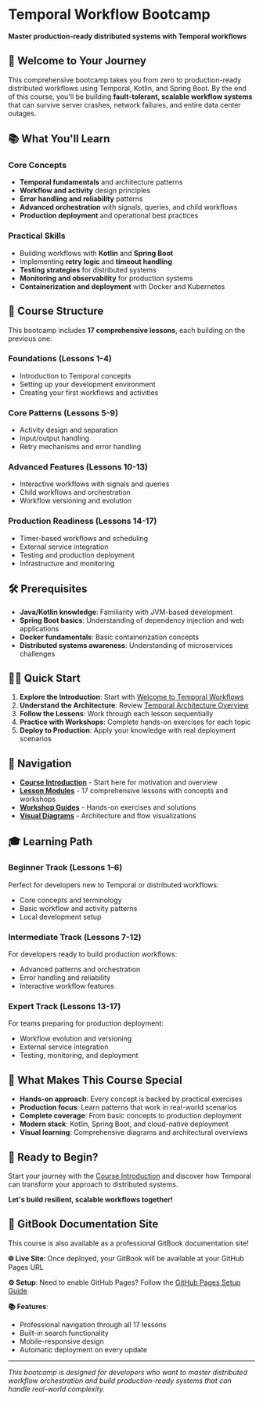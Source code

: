 # Temporal Workflow Bootcamp

**Master production-ready distributed systems with Temporal workflows**

## 🚀 Welcome to Your Journey

This comprehensive bootcamp takes you from zero to production-ready distributed workflows using Temporal, Kotlin, and Spring Boot. By the end of this course, you'll be building **fault-tolerant, scalable workflow systems** that can survive server crashes, network failures, and entire data center outages.

## 📚 What You'll Learn

### Core Concepts
- **Temporal fundamentals** and architecture patterns
- **Workflow and activity** design principles
- **Error handling and reliability** patterns
- **Advanced orchestration** with signals, queries, and child workflows
- **Production deployment** and operational best practices

### Practical Skills
- Building workflows with **Kotlin** and **Spring Boot**
- Implementing **retry logic** and **timeout handling**
- **Testing strategies** for distributed systems
- **Monitoring and observability** for production systems
- **Containerization and deployment** with Docker and Kubernetes

## 🎯 Course Structure

This bootcamp includes **17 comprehensive lessons**, each building on the previous one:

### **Foundations (Lessons 1-4)**
- Introduction to Temporal concepts
- Setting up your development environment
- Creating your first workflows and activities

### **Core Patterns (Lessons 5-9)**
- Activity design and separation
- Input/output handling
- Retry mechanisms and error handling

### **Advanced Features (Lessons 10-13)**
- Interactive workflows with signals and queries
- Child workflows and orchestration
- Workflow versioning and evolution

### **Production Readiness (Lessons 14-17)**
- Timer-based workflows and scheduling
- External service integration
- Testing and production deployment
- Infrastructure and monitoring

## 🛠 Prerequisites

- **Java/Kotlin knowledge**: Familiarity with JVM-based development
- **Spring Boot basics**: Understanding of dependency injection and web applications
- **Docker fundamentals**: Basic containerization concepts
- **Distributed systems awareness**: Understanding of microservices challenges

## 🏃‍♂️ Quick Start

1. **Explore the Introduction**: Start with [Welcome to Temporal Workflows](class/Introduction.md)
2. **Understand the Architecture**: Review [Temporal Architecture Overview](class/temporal-architecture.md)
3. **Follow the Lessons**: Work through each lesson sequentially
4. **Practice with Workshops**: Complete hands-on exercises for each topic
5. **Deploy to Production**: Apply your knowledge with real deployment scenarios

## 📖 Navigation

- **[Course Introduction](class/Introduction.md)** - Start here for motivation and overview
- **[Lesson Modules](class/modules/)** - 17 comprehensive lessons with concepts and workshops
- **[Workshop Guides](class/workshop/)** - Hands-on exercises and solutions
- **[Visual Diagrams](class/intro-diagram.md)** - Architecture and flow visualizations

## 🎓 Learning Path

### **Beginner Track** (Lessons 1-6)
Perfect for developers new to Temporal or distributed workflows:
- Core concepts and terminology
- Basic workflow and activity patterns
- Local development setup

### **Intermediate Track** (Lessons 7-12)
For developers ready to build production workflows:
- Advanced patterns and orchestration
- Error handling and reliability
- Interactive workflow features

### **Expert Track** (Lessons 13-17)
For teams preparing for production deployment:
- Workflow evolution and versioning
- External service integration
- Testing, monitoring, and deployment

## 🌟 What Makes This Course Special

- **Hands-on approach**: Every concept is backed by practical exercises
- **Production focus**: Learn patterns that work in real-world scenarios
- **Complete coverage**: From basic concepts to production deployment
- **Modern stack**: Kotlin, Spring Boot, and cloud-native deployment
- **Visual learning**: Comprehensive diagrams and architectural overviews

## 🚀 Ready to Begin?

Start your journey with the [Course Introduction](class/Introduction.md) and discover how Temporal can transform your approach to distributed systems.

**Let's build resilient, scalable workflows together!**

## 📖 **GitBook Documentation Site**

This course is also available as a professional GitBook documentation site! 

**🌐 Live Site**: Once deployed, your GitBook will be available at your GitHub Pages URL

**⚙️ Setup**: Need to enable GitHub Pages? Follow the [GitHub Pages Setup Guide](GITHUB_PAGES_SETUP.md)

**📚 Features**:
- Professional navigation through all 17 lessons
- Built-in search functionality
- Mobile-responsive design
- Automatic deployment on every update

---

*This bootcamp is designed for developers who want to master distributed workflow orchestration and build production-ready systems that can handle real-world complexity.*

<!-- GitBook deployment triggered at Fri Jul 25 16:07:23 +07 2025 -->
